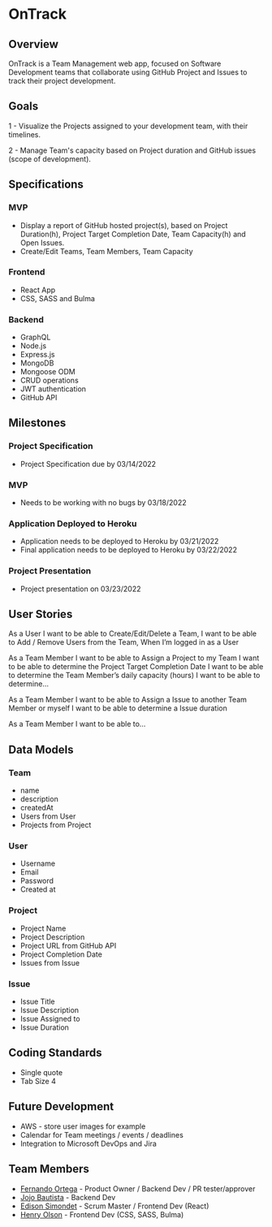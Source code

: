 # OnTrack

## Overview
OnTrack is a Team Management web app, focused on Software Development teams that collaborate using GitHub Project and Issues to track their project development.

## Goals

1 - Visualize the Projects assigned to your development team, with their timelines.

2 - Manage Team's capacity based on Project duration and GitHub issues (scope of development).

## Specifications

### MVP
- Display a report of GitHub hosted project(s), based on Project Duration(h), Project Target Completion Date, Team Capacity(h) and Open Issues.
- Create/Edit Teams, Team Members, Team Capacity

### Frontend
- React App
- CSS, SASS and Bulma
  
### Backend
- GraphQL
- Node.js
- Express.js
- MongoDB
- Mongoose ODM
- CRUD operations
- JWT authentication
- GitHub API

## Milestones

### Project Specification
- Project Specification due by 03/14/2022

### MVP
- Needs to be working with no bugs by 03/18/2022

### Application Deployed to Heroku
- Application needs to be deployed to Heroku by 03/21/2022
- Final application needs to be deployed to Heroku by 03/22/2022

### Project Presentation
- Project presentation on 03/23/2022

## User Stories
As a User
I want to be able to Create/Edit/Delete a Team,
I want to be able to Add / Remove Users from the Team,
When I’m logged in as a User

As a Team Member
I want to be able to Assign a Project to my Team
I want to be able to determine the Project Target Completion Date
I want to be able to determine the Team Member’s daily capacity (hours)
I want to be able to determine…

As a Team Member
I want to be able to Assign a Issue to another Team Member or myself
I want to be able to determine a Issue duration

As a Team Member
I want to be able to…

## Data Models
### Team
- name
- description
- createdAt
- Users from User
- Projects from Project

### User
- Username
- Email
- Password
- Created at

### Project
- Project Name
- Project Description
- Project URL from GitHub API
- Project Completion Date
- Issues from Issue

### Issue
- Issue Title
- Issue Description
- Issue Assigned to
- Issue Duration

## Coding Standards
- Single quote
- Tab Size 4

## Future Development
- AWS - store user images for example
- Calendar for Team meetings / events / deadlines
- Integration to Microsoft DevOps and Jira

## Team Members
- [Fernando Ortega](https://fortegaportfolio.herokuapp.com/) - Product Owner / Backend Dev / PR tester/approver
- [Jojo Bautista](https://full-stack-developer-react.herokuapp.com/) - Backend Dev
- [Edison Simondet](http://edisonsimondet.dev/) - Scrum Master / Frontend Dev (React)
- [Henry Olson](https://thawing-falls-25223.herokuapp.com/) - Frontend Dev (CSS, SASS, Bulma)
